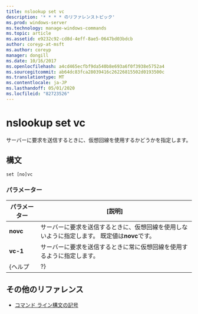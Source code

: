 ```yaml
---
title: nslookup set vc
description: '* * * * のリファレンストピック'
ms.prod: windows-server
ms.technology: manage-windows-commands
ms.topic: article
ms.assetid: e9232c92-cd8d-4eff-8ae5-0647bd03bdcb
author: coreyp-at-msft
ms.author: coreyp
manager: dongill
ms.date: 10/16/2017
ms.openlocfilehash: a4cd465ecfbf9da540b8e693a6f0f3938e5752a4
ms.sourcegitcommit: ab64dc83fca28039416c26226815502d0193500c
ms.translationtype: MT
ms.contentlocale: ja-JP
ms.lasthandoff: 05/01/2020
ms.locfileid: "82723526"
---
```

# <a name="nslookup-set-vc"></a>nslookup set vc



サーバーに要求を送信するときに、仮想回線を使用するかどうかを指定します。

## <a name="syntax"></a>構文

```
set [no]vc
```

### <a name="parameters"></a>パラメーター

| パラメーター |                                              [説明]                                               |
|-----------|--------------------------------------------------------------------------------------------------------|
| **novc**  | サーバーに要求を送信するときに、仮想回線を使用しないように指定します。 既定値は**novc**です。 |
|  **vc-1**   |             サーバーに要求を送信するときに常に仮想回線を使用するように指定します。             |
|   {ヘルプ   |                                                   ?}                                                   |

## <a name="additional-references"></a>その他のリファレンス

- [コマンド ライン構文の記号](command-line-syntax-key.md)